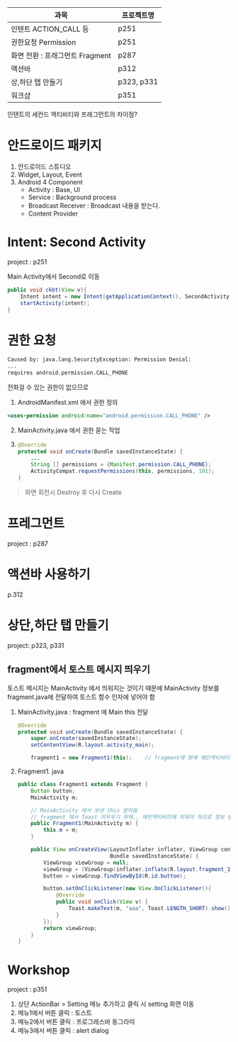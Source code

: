 | 과목                            | 프로젝트명 |
| ------------------------------- | ---------- |
| 인텐트 ACTION_CALL 등           | p251       |
| 권한요청 Permission             | p251       |
| 화면 전환 : 프래그먼트 Fragment | p287       |
| 액션바                          | p312       |
| 상,하단 탭 만들기               | p323, p331 |
| 워크샵                          | p351       |



인텐트의 세컨드 액티비티와 프래그먼트의 차이점?



# 안드로이드 패키지 

1. 안드로이드 스튜디오
2. Widget, Layout, Event
3. Android 4 Component
   - Activity : Base, UI
   - Service : Background process
   - Broadcast Receiver : Broadcast 내용을 받는다. 
   - Content Provider

# Intent: Second Activity

project : p251

Main Activity에서 Second로 이동

```java
public void ckbt(View v){
    Intent intent = new Intent(getApplicationContext(), SecondActivity.class);
    startActivity(intent);
}
```

# 권한 요청

```bash
Caused by: java.lang.SecurityException: Permission Denial:
...
requires android.permission.CALL_PHONE
```

전화걸 수 있는 권한이 없으므로 

1. AndroidManifest.xml 에서 권한 정의

```xml
<uses-permission android:name="android.permission.CALL_PHONE" />
```

2. MainActivity.java 에서 권한 묻는 작업

3. ```java
   @Override
   protected void onCreate(Bundle savedInstanceState) {
       ...
       String [] permissions = {Manifest.permission.CALL_PHONE};
       ActivityCompat.requestPermissions(this, permissions, 101);
   }
   ```

> 화면 회전시 Destroy 후 다시 Create

# 프레그먼트

project : p287

# 액션바 사용하기

p.312

# 상단,하단 탭 만들기

project: p323, p331

## fragment에서 토스트 메시지 띄우기

토스트 메시지는 MainActivity 에서 띄워지는 것이기 때문에 MainActivity 정보를 fragment.java에 전달하여 토스트 함수 인자에 넣어야 함

1. MainActivity.java : fragment 에 Main this 전달

   ```java
   @Override
   protected void onCreate(Bundle savedInstanceState) {
       super.onCreate(savedInstanceState);
       setContentView(R.layout.activity_main);
   
       fragment1 = new Fragment1(this);    // fragment에 현재 메인액티비티 전달
   ```

2. Fragment1. java

   ```java
   public class Fragment1 extends Fragment {
       Button button;
       MainActivity m;
   
       // MainActivity 에서 보낸 this 받아옴
       // fragment 에서 Toast 띄우우기 위해.. 메인액티비티에 띄워야 하므로 정보 받아와 토스트 던질때 m 입력
       public Fragment1(MainActivity m) {
           this.m = m;
       }
   
       public View onCreateView(LayoutInflater inflater, ViewGroup container,
                                Bundle savedInstanceState) {
           ViewGroup viewGroup = null;
           viewGroup = (ViewGroup)inflater.inflate(R.layout.fragment_1,container,false);
           button = viewGroup.findViewById(R.id.button);
   
           button.setOnClickListener(new View.OnClickListener(){
               @Override
               public void onClick(View v) {
                   Toast.makeText(m, "aaa", Toast.LENGTH_SHORT).show();
               }
           });
           return viewGroup;
       }
   }
   ```

# Workshop

project : p351

1. 상단 ActionBar > Setting 메뉴 추가하고 클릭 시 setting 화면 이동
2. 메뉴1에서 버튼 클릭 : 토스트
3. 메뉴2에서 버튼 클릭 : 프로그레스바 동그라미
4. 메뉴3에서 버튼 클릭 : alert dialog

